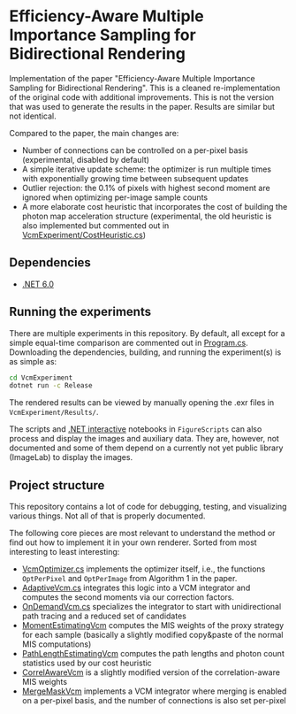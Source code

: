 # Efficiency-Aware Multiple Importance Sampling for Bidirectional Rendering

Implementation of the paper "Efficiency-Aware Multiple Importance Sampling for Bidirectional Rendering". This is a cleaned re-implementation of the original code with additional improvements. This is not the version that was used to generate the results in the paper. Results are similar but not identical.

Compared to the paper, the main changes are:
- Number of connections can be controlled on a per-pixel basis (experimental, disabled by default)
- A simple iterative update scheme: the optimizer is run multiple times with exponentially growing time between subsequent updates
- Outlier rejection: the 0.1% of pixels with highest second moment are ignored when optimizing per-image sample counts
- A more elaborate cost heuristic that incorporates the cost of building the photon map acceleration structure (experimental, the old heuristic is also implemented but commented out in [VcmExperiment/CostHeuristic.cs](VcmExperiment/CostHeuristic.cs))

## Dependencies

- [.NET 6.0](https://dotnet.microsoft.com/download)

## Running the experiments

There are multiple experiments in this repository. By default, all except for a simple equal-time comparison are commented out in [Program.cs](VcmExperiment/Program.cs). Downloading the dependencies, building, and running the experiment(s) is as simple as:

```sh
cd VcmExperiment
dotnet run -c Release
```

The rendered results can be viewed by manually opening the .exr files in `VcmExperiment/Results/`.

The scripts and [.NET interactive](https://github.com/dotnet/interactive) notebooks in `FigureScripts` can also process and display the images and auxiliary data. They are, however, not documented and some of them depend on a currently not yet public library (ImageLab) to display the images.

## Project structure

This repository contains a lot of code for debugging, testing, and visualizing various things. Not all of that is properly documented.

The following core pieces are most relevant to understand the method or find out how to implement it in your own renderer. Sorted from most interesting to least interesting:
- [VcmOptimizer.cs](VcmExperiment/VcmOptimizer.cs) implements the optimizer itself, i.e., the functions `OptPerPixel` and `OptPerImage` from Algorithm 1 in the paper.
- [AdaptiveVcm.cs](VcmExperiment/AdaptiveVcm.cs) integrates this logic into a VCM integrator and computes the second moments via our correction factors.
- [OnDemandVcm.cs](VcmExperiment/OnDemandVcm.cs) specializes the integrator to start with unidirectional path tracing and a reduced set of candidates
- [MomentEstimatingVcm](VcmExperiment/MomentEstimatingVcm.cs) computes the MIS weights of the proxy strategy for each sample (basically a slightly modified copy&paste of the normal MIS computations)
- [PathLengthEstimatingVcm](VcmExperiment/PathLengthEstimatingVcm.cs) computes the path lengths and photon count statistics used by our cost heuristic
- [CorrelAwareVcm](VcmExperiment/CorrelAwareVcm.cs) is a slightly modified version of the correlation-aware MIS weights
- [MergeMaskVcm](VcmExperiment/MergeMaskVcm.cs) implements a VCM integrator where merging is enabled on a per-pixel basis, and the number of connections is also set per-pixel


